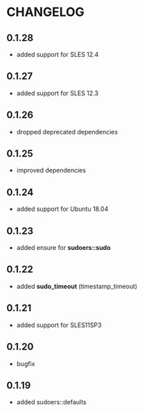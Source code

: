 # CHANGELOG

## 0.1.28

* added support for SLES 12.4

## 0.1.27

* added support for SLES 12.3

## 0.1.26

* dropped deprecated dependencies

## 0.1.25

* improved dependencies

## 0.1.24

* added support for Ubuntu 18.04

## 0.1.23

* added ensure for **sudoers::sudo**

## 0.1.22

* added **sudo_timeout** (timestamp_timeout)

## 0.1.21

* added support for SLES11SP3

## 0.1.20

* bugfix

## 0.1.19

* added sudoers::defaults
